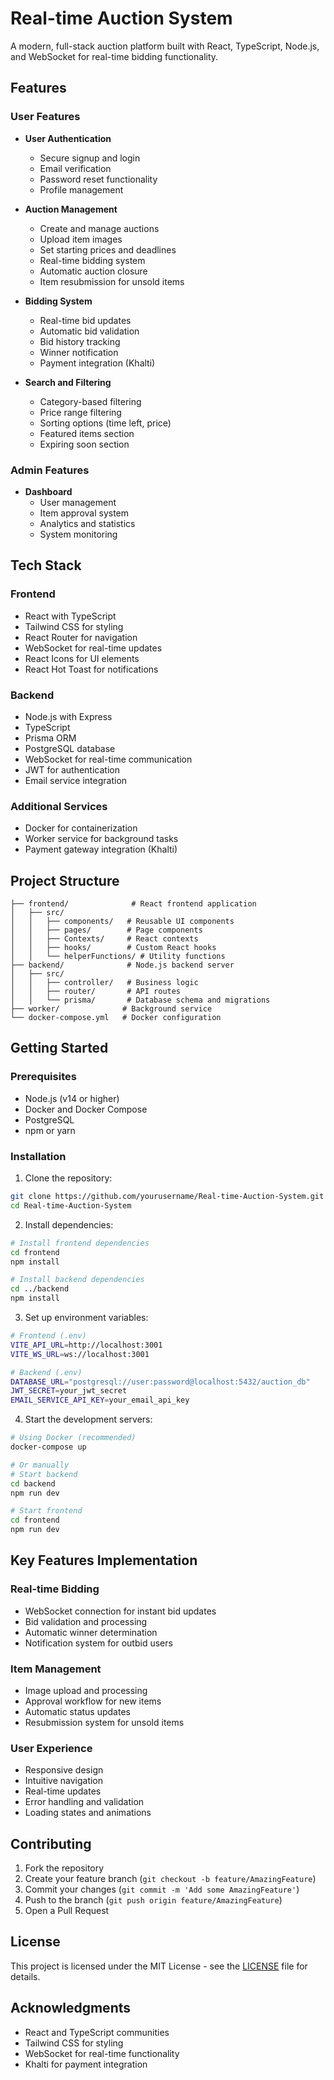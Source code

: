 # Real-time Auction System

A modern, full-stack auction platform built with React, TypeScript, Node.js, and WebSocket for real-time bidding functionality.

## Features

### User Features
- **User Authentication**
  - Secure signup and login
  - Email verification
  - Password reset functionality
  - Profile management

- **Auction Management**
  - Create and manage auctions
  - Upload item images
  - Set starting prices and deadlines
  - Real-time bidding system
  - Automatic auction closure
  - Item resubmission for unsold items

- **Bidding System**
  - Real-time bid updates
  - Automatic bid validation
  - Bid history tracking
  - Winner notification
  - Payment integration (Khalti)

- **Search and Filtering**
  - Category-based filtering
  - Price range filtering
  - Sorting options (time left, price)
  - Featured items section
  - Expiring soon section

### Admin Features
- **Dashboard**
  - User management
  - Item approval system
  - Analytics and statistics
  - System monitoring

## Tech Stack

### Frontend
- React with TypeScript
- Tailwind CSS for styling
- React Router for navigation
- WebSocket for real-time updates
- React Icons for UI elements
- React Hot Toast for notifications

### Backend
- Node.js with Express
- TypeScript
- Prisma ORM
- PostgreSQL database
- WebSocket for real-time communication
- JWT for authentication
- Email service integration

### Additional Services
- Docker for containerization
- Worker service for background tasks
- Payment gateway integration (Khalti)

## Project Structure

```
├── frontend/              # React frontend application
│   ├── src/
│   │   ├── components/   # Reusable UI components
│   │   ├── pages/        # Page components
│   │   ├── Contexts/     # React contexts
│   │   ├── hooks/        # Custom React hooks
│   │   └── helperFunctions/ # Utility functions
├── backend/              # Node.js backend server
│   ├── src/
│   │   ├── controller/   # Business logic
│   │   ├── router/       # API routes
│   │   └── prisma/       # Database schema and migrations
├── worker/              # Background service
└── docker-compose.yml   # Docker configuration
```

## Getting Started

### Prerequisites
- Node.js (v14 or higher)
- Docker and Docker Compose
- PostgreSQL
- npm or yarn

### Installation

1. Clone the repository:
```bash
git clone https://github.com/yourusername/Real-time-Auction-System.git
cd Real-time-Auction-System
```

2. Install dependencies:
```bash
# Install frontend dependencies
cd frontend
npm install

# Install backend dependencies
cd ../backend
npm install
```

3. Set up environment variables:
```bash
# Frontend (.env)
VITE_API_URL=http://localhost:3001
VITE_WS_URL=ws://localhost:3001

# Backend (.env)
DATABASE_URL="postgresql://user:password@localhost:5432/auction_db"
JWT_SECRET=your_jwt_secret
EMAIL_SERVICE_API_KEY=your_email_api_key
```

4. Start the development servers:
```bash
# Using Docker (recommended)
docker-compose up

# Or manually
# Start backend
cd backend
npm run dev

# Start frontend
cd frontend
npm run dev
```

## Key Features Implementation

### Real-time Bidding
- WebSocket connection for instant bid updates
- Bid validation and processing
- Automatic winner determination
- Notification system for outbid users

### Item Management
- Image upload and processing
- Approval workflow for new items
- Automatic status updates
- Resubmission system for unsold items

### User Experience
- Responsive design
- Intuitive navigation
- Real-time updates
- Error handling and validation
- Loading states and animations

## Contributing

1. Fork the repository
2. Create your feature branch (`git checkout -b feature/AmazingFeature`)
3. Commit your changes (`git commit -m 'Add some AmazingFeature'`)
4. Push to the branch (`git push origin feature/AmazingFeature`)
5. Open a Pull Request

## License

This project is licensed under the MIT License - see the [LICENSE](LICENSE) file for details.

## Acknowledgments

- React and TypeScript communities
- Tailwind CSS for styling
- WebSocket for real-time functionality
- Khalti for payment integration 